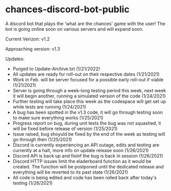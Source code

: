 # chances-discord-bot-public
A discord bot that plays the 'what are the chances' game with the user! The bot is going online soon on various servers and will expand soon.

Current Verizon: v1.2

Approaching version: v1.3

Updates:
- Purged to Update-Archive.txt (1/21/2022)
- All updates are ready for roll-out on their respective dates (1/21/2021)
- Work in Feb. will be server focused for a possible early roll-out if viable (1/21/2021)
- Server is going through a week-long testing period this week, next week it will begin another, running a simulated version of the code (1/24/2021)
- Further testing will take place this week as the codespace will get set up while tests are running (1/24/2021)
- A bug has been spotted in the v1.3 code, it will go through testing soon to make sure everything works (1/25/2021)
- Progress report on bug, during unit tests the bug was not squashed, it will be fixed before release of version (1/25/2021)
- Issue raised, bug shoyuld be fixed by the end of the week as testing will go through then (1/25/2021)
- Discord is currently experiencing an API outage, edits and testing are currently at a halt, more info on update release soon (1/26/2021)
- Discord API is back up and fixinf the bug is back in session (1/26/2021)
- Discord HTTP issues limit the eladerboard function as it would be created. The function will be postponed until the dedicated release and everything will be reverted to its past state (1/26/2021)
- All code is being edited and code has been rolled back after today's testing (1/26/2021)
